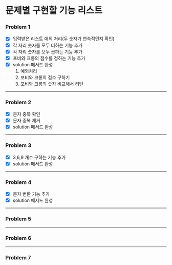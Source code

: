 # 문제별 구현할 기능 리스트

### Problem 1
- [x] 입력받은 리스트 예외 처리(두 숫자가 연속적인지 확인)
- [x] 각 자리 숫자를 모두 더하는 기능 추가
- [x] 각 자리 숫자를 모두 곱하는 기능 추가
- [x] 포비와 크롱의 점수를 정하는 기능 추가
- [x] solution 메서드 완성
  1. 예외처리 
  2. 포비와 크롱의 점수 구하기 
  3. 포비와 크롱의 숫자 비교해서 리턴

---
### Problem 2
- [x] 문자 중복 확인
- [x] 문자 중복 제거
- [x] solution 메서드 완성
---
### Problem 3
- [x] 3,6,9 개수 구하는 기능 추가
- [x] solution 메서드 완성
---
### Problem 4
- [x] 문자 변환 기능 추가
- [x] solution 메서드 완성
---
### Problem 5

---
### Problem 6

---
### Problem 7

